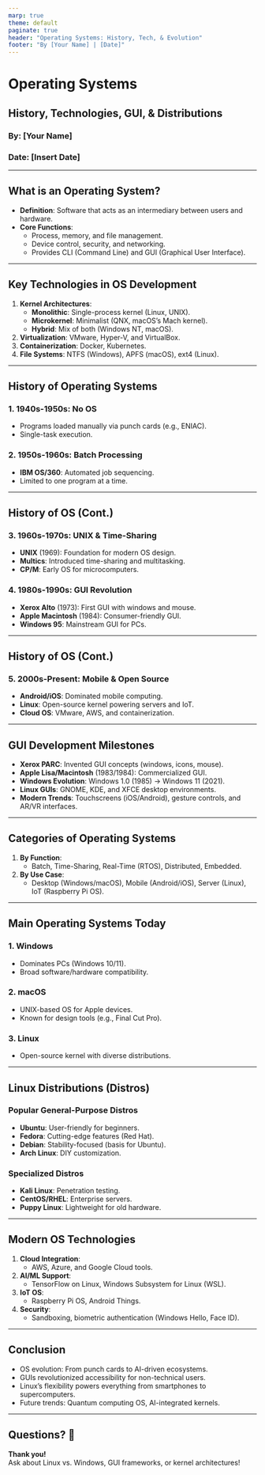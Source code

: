```yaml
---
marp: true
theme: default
paginate: true
header: "Operating Systems: History, Tech, & Evolution"
footer: "By [Your Name] | [Date]"
---
```


<!-- Title Slide -->
# Operating Systems

## History, Technologies, GUI, & Distributions

### By: [Your Name]

### Date: [Insert Date]

---

## What is an Operating System?

- **Definition**: Software that acts as an intermediary between users and hardware.
- **Core Functions**:
  - Process, memory, and file management.
  - Device control, security, and networking.
  - Provides CLI (Command Line) and GUI (Graphical User Interface).

---

## Key Technologies in OS Development

1. **Kernel Architectures**:
   - **Monolithic**: Single-process kernel (Linux, UNIX).
   - **Microkernel**: Minimalist (QNX, macOS’s Mach kernel).
   - **Hybrid**: Mix of both (Windows NT, macOS).
2. **Virtualization**: VMware, Hyper-V, and VirtualBox.
3. **Containerization**: Docker, Kubernetes.
4. **File Systems**: NTFS (Windows), APFS (macOS), ext4 (Linux).

---

## History of Operating Systems

### 1. **1940s-1950s**: No OS

- Programs loaded manually via punch cards (e.g., ENIAC).
- Single-task execution.

### 2. **1950s-1960s**: Batch Processing

- **IBM OS/360**: Automated job sequencing.
- Limited to one program at a time.

---

## History of OS (Cont.)

### 3. **1960s-1970s**: UNIX & Time-Sharing

- **UNIX** (1969): Foundation for modern OS design.
- **Multics**: Introduced time-sharing and multitasking.
- **CP/M**: Early OS for microcomputers.

### 4. **1980s-1990s**: GUI Revolution

- **Xerox Alto** (1973): First GUI with windows and mouse.
- **Apple Macintosh** (1984): Consumer-friendly GUI.
- **Windows 95**: Mainstream GUI for PCs.

---

## History of OS (Cont.)

### 5. **2000s-Present**: Mobile & Open Source

- **Android/iOS**: Dominated mobile computing.
- **Linux**: Open-source kernel powering servers and IoT.
- **Cloud OS**: VMware, AWS, and containerization.

---

## GUI Development Milestones

- **Xerox PARC**: Invented GUI concepts (windows, icons, mouse).
- **Apple Lisa/Macintosh** (1983/1984): Commercialized GUI.
- **Windows Evolution**: Windows 1.0 (1985) → Windows 11 (2021).
- **Linux GUIs**: GNOME, KDE, and XFCE desktop environments.
- **Modern Trends**: Touchscreens (iOS/Android), gesture controls, and AR/VR interfaces.

---

## Categories of Operating Systems

1. **By Function**:
   - Batch, Time-Sharing, Real-Time (RTOS), Distributed, Embedded.
2. **By Use Case**:
   - Desktop (Windows/macOS), Mobile (Android/iOS), Server (Linux), IoT (Raspberry Pi OS).

---

## Main Operating Systems Today

### 1. **Windows**

- Dominates PCs (Windows 10/11).
- Broad software/hardware compatibility.

### 2. **macOS**

- UNIX-based OS for Apple devices.
- Known for design tools (e.g., Final Cut Pro).

### 3. **Linux**

- Open-source kernel with diverse distributions.

---

## Linux Distributions (Distros)

### Popular General-Purpose Distros

- **Ubuntu**: User-friendly for beginners.
- **Fedora**: Cutting-edge features (Red Hat).
- **Debian**: Stability-focused (basis for Ubuntu).
- **Arch Linux**: DIY customization.

### Specialized Distros

- **Kali Linux**: Penetration testing.
- **CentOS/RHEL**: Enterprise servers.
- **Puppy Linux**: Lightweight for old hardware.

---

## Modern OS Technologies

1. **Cloud Integration**:
   - AWS, Azure, and Google Cloud tools.
2. **AI/ML Support**:
   - TensorFlow on Linux, Windows Subsystem for Linux (WSL).
3. **IoT OS**:
   - Raspberry Pi OS, Android Things.
4. **Security**:
   - Sandboxing, biometric authentication (Windows Hello, Face ID).

---

## Conclusion

- OS evolution: From punch cards to AI-driven ecosystems.
- GUIs revolutionized accessibility for non-technical users.
- Linux’s flexibility powers everything from smartphones to supercomputers.
- Future trends: Quantum computing OS, AI-integrated kernels.

---

## Questions? 🤔

**Thank you!**  
Ask about Linux vs. Windows, GUI frameworks, or kernel architectures!
